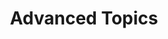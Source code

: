 ---
layout: default
title: Advanced Topics
nav_order: 7
description: ""
has_children: true
permalink: /docs/advanced-topics
---